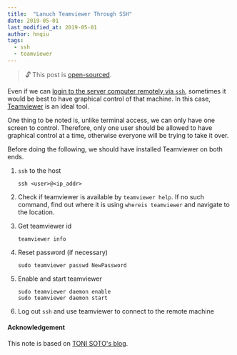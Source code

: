 ```yaml
---
title:  "Lanuch Teamviewer Through SSH"
date: 2019-05-01
last_modified_at: 2019-05-01
author: hnqiu
tags:
  - ssh
  - teamviewer
---
```


> :unlock: This post is [open-sourced](https://github.com/hnqiu/open-sourced-posts/blob/master/2019-05-01-teamviewer-via-ssh.md).

Even if we can [login to the server computer remotely via `ssh`](https://hnqiu.github.io/2019/04/30/using-ssh.html), sometimes it would be best to have graphical control of that machine. In this case, [Teamviewer](https://www.teamviewer.com/) is an ideal tool. 

One thing to be noted is, unlike terminal access, we can only have one screen to control. Therefore, only one user should be allowed to have graphical control at a time, otherwise everyone will be trying to take it over.

Before doing the following, we should have installed Teamviewer on both ends.  

1. `ssh` to the host
    ```
    ssh <user>@<ip_addr>
    ```

2. Check if teamviewer is available by `teamviewer help`. If no such command, find out where it is using `whereis teamviewer` and navigate to the location.

3. Get teamviewer id
    ```
    teamviewer info
    ```

4. Reset password (if necessary)
    ```
    sudo teamviewer passwd NewPassword
    ```

5. Enable and start teamviewer
    ```
    sudo teamviewer daemon enable
    sudo teamviewer daemon start
    ```

6. Log out `ssh` and use teamviewer to connect to the remote machine


#### Acknowledgement
This note is based on [TONI SOTO's blog](http://www.tonisoto.com/2013/07/launching-teamviewer-remotely-throught-ssh/).

